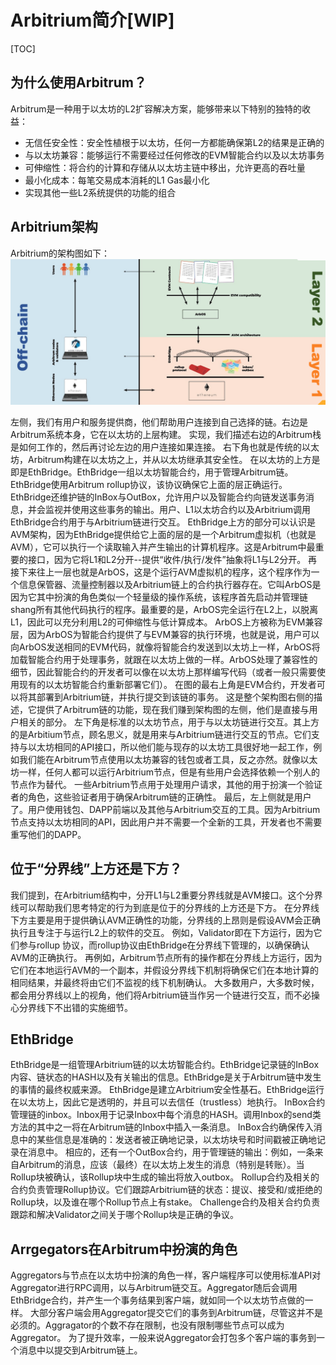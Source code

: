 # Arbitrium简介[WIP]

[TOC]

## 为什么使用Arbitrum？
Arbitrum是一种用于以太坊的L2扩容解决方案，能够带来以下特别的独特的收益：
  - 无信任安全性：安全性植根于以太坊，任何一方都能确保第L2的结果是正确的
  - 与以太坊兼容：能够运行不需要经过任何修改的EVM智能合约以及以太坊事务
  - 可伸缩性：将合约的计算和存储从以太坊主链中移出，允许更高的吞吐量
  - 最小化成本：每笔交易成本消耗的L1 Gas最小化
  - 实现其他一些L2系统提供的功能的组合

## Arbitrium架构
Arbitrium的架构图如下：
![Arbitrium架构图](./images/Arbitrium_Architecture.png)

左侧，我们有用户和服务提供商，他们帮助用户连接到自己选择的链。右边是Arbitrum系统本身，它在以太坊的上层构建。
实现，我们描述右边的Arbitrum栈是如何工作的，然后再讨论左边的用户连接如果连接。
右下角也就是传统的以太坊，Arbitrum构建在以太坊之上，并从以太坊继承其安全性。
在以太坊的上方是即是EthBridge。EthBridge一组以太坊智能合约，用于管理Arbitrum链。EthBridge使用Arbitrum rollup协议，该协议确保它上面的层正确运行。EthBridge还维护链的InBox与OutBox，允许用户以及智能合约向链发送事务消息，并会监视并使用这些事务的输出。用户、L1以太坊合约以及Arbitrium调用EthBridge合约用于与Arbitrium链进行交互。
EthBridge上方的部分可以认识是AVM架构，因为EthBridge提供给它上面的层的是一个Arbitrum虚拟机（也就是AVM），它可以执行一个读取输入并产生输出的计算机程序。这是Arbitrum中最重要的接口，因为它将L1和L2分开--提供“收件/执行/发件”抽象将L1与L2分开。
再接下来往上一层也就是ArbOS，这是个运行AVM虚拟机的程序，这个程序作为一个信息保管器、流量控制器以及Arbitrium链上的合约执行器存在。它叫ArbOS是因为它其中扮演的角色类似一个轻量级的操作系统，该程序首先启动并管理链shang所有其他代码执行的程序。最重要的是，ArbOS完全运行在L2上，以脱离L1，因此可以充分利用L2的可伸缩性与低计算成本。
ArbOS上方被称为EVM兼容层，因为ArbOS为智能合约提供了与EVM兼容的执行环境，也就是说，用户可以向ArbOS发送相同的EVM代码，就像将智能合约发送到以太坊上一样，ArbOS将加载智能合约用于处理事务，就跟在以太坊上做的一样。ArbOS处理了兼容性的细节，因此智能合约的开发者可以像在以太坊上那样编写代码（或者一般只需要使用现有的以太坊智能合约重新部署它们）。
在图的最右上角是EVM合约，开发者可以将其部署到Arbitrium链，并执行提交到该链的事务。
这是整个架构图右侧的描述，它提供了Arbitrum链的功能，现在我们赚到架构图的左侧，他们是直接与用户相关的部分。
左下角是标准的以太坊节点，用于与以太坊链进行交互。其上方的是Arbitium节点，顾名思义，就是用来与Arbitrium链进行交互的节点。它们支持与以太坊相同的API接口，所以他们能与现存的以太坊工具很好地一起工作，例如我们能在Arbitrum节点使用以太坊兼容的钱包或者工具，反之亦然。就像以太坊一样，任何人都可以运行Arbitrium节点，但是有些用户会选择依赖一个别人的节点作为替代。
一些Arbitrium节点用于处理用户请求，其他的用于扮演一个验证者的角色，这些验证者用于确保Arbitrum链的正确性。
最后，左上侧就是用户了。用户使用钱包、DAPP前端以及其他与Arbitrium交互的工具。因为Arbitrium节点支持以太坊相同的API，因此用户并不需要一个全新的工具，开发者也不需要重写他们的DAPP。

## 位于“分界线”上方还是下方？
我们提到，在Arbitrium结构中，分开L1与L2重要分界线就是AVM接口。这个分界线可以帮助我们思考特定的行为到底是位于的分界线的上方还是下方。
在分界线下方主要是用于提供确认AVM正确性的功能，分界线的上昂则是假设AVM会正确执行且专注于与运行L2上的软件的交互。
例如，Validator即在下方运行，因为它们参与rollup 协议，而rollup协议由EthBridge在分界线下管理的，以确保确认AVM的正确执行。
再例如，Arbitrum节点所有的操作都在分界线上方运行，因为它们在本地运行AVM的一个副本，并假设分界线下机制将确保它们在本地计算的相同结果，并最终将由它们不监视的线下机制确认。
大多数用户，大多数时候，都会用分界线以上的视角，他们将Arbitrium链当作另一个链进行交互，而不必操心分界线下不出错的实施细节。

## EthBridge
EthBridge是一组管理Arbitrium链的以太坊智能合约。EthBridge记录链的InBox内容、链状态的HASH以及有关输出的信息。EthBridge是关于Arbitrum链中发生的事情的最终权威来源。
EthBridge是建立Arbitrium安全性基石。EthBridge运行在以太坊上，因此它是透明的，并且可以去信任（trustless）地执行。
InBox合约管理链的inbox。Inbox用于记录Inbox中每个消息的HASH。调用Inbox的send类方法的其中之一将在Arbitrum链的Inbox中插入一条消息。
InBox合约确保传入消息中的某些信息是准确的：发送者被正确地记录，以太坊块号和时间戳被正确地记录在消息中。
相应的，还有一个OutBox合约，用于管理链的输出：例如，一条来自Arbitrum的消息，应该（最终）在以太坊上发生的消息（特别是转账）。当Rollup块被确认，该Rollup块中生成的输出将放入outbox。
Rollup合约及相关的合约负责管理Rollup协议。它们跟踪Arbitrium链的状态：提议、接受和/或拒绝的Rollup块，以及谁在哪个Rollup节点上有stake。
Challenge合约及相关合约负责跟踪和解决Validator之间关于哪个Rollup块是正确的争议。

## Arrgegators在Arbitrum中扮演的角色
Aggregators与节点在以太坊中扮演的角色一样，客户端程序可以使用标准API对Aggregator进行RPC调用，以与Arbitrum链交互。Aggregator随后会调用EthBridge合约，并产生一个事务结果到客户端，就如同一个以太坊节点做的一样。
大部分客户端会用Aggregator提交它们的事务到Arbitrum链，尽管这并不是必须的。Aggragator的个数不存在限制，也没有限制哪些节点可以成为Aggregator。
为了提升效率，一般来说Aggregator会打包多个客户端的事务到一个消息中以提交到Arbitrum链上。
